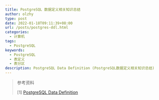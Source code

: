 ```yaml
---
title: PostgreSQL 数据定义相关知识总结
author: olzhy
type: post
date: 2022-01-18T09:11:39+08:00
url: /posts/postgres-ddl.html
categories:
  - 计算机
tags:
  - PostgreSQL
keywords:
  - PostgreSQL
  - 表定义
  - 表分区
description: PostgreSQL Data Definition (PostgreSQL数据定义相关知识总结)
---
```


> 参考资料
>
> \[1\] [PostgreSQL Data Definition](https://www.postgresql.org/docs/current/ddl.html)
